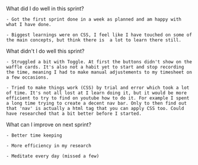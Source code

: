 What did I do well in this sprint?

    - Got the first sprint done in a week as planned and am happy with what I have done. 
    
    - Biggest learnings were on CSS, I feel like I have touched on some of the main concepts, but think there is  a lot to learn there still.


What didn't I do well this sprint?

    - Struggled a bit with Toggle. At first the buttons didn't show on the waffle cards. It's also not a habit yet to start and stop recording the time, meaning I had to make manual adjustements to my timesheet on a few occasions.

    - Tried to make things work (CSS) by trial and error which took a lot of time. It's not all lost at I learn doing it, but it would be more efficient to try to find on youtube how to do it. For example I spent a long time trying to create a decent nav bar. Only to then find out that 'nav' is actually a html tag that you can apply CSS too. Could have researched that a bit better before I started.


What can I improve on next sprint?

    - Better time keeping

    - More efficiency in my research

    - Meditate every day (missed a few)
